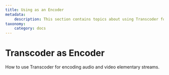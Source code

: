 ```yaml
---
title: Using as an Encoder
metadata:
    description: This section contains topics about using Transcoder for encoding audio and video elementary streams.
taxonomy:
    category: docs
---
```


# Transcoder as Encoder

How to use Transcoder for encoding audio and video elementary streams.


